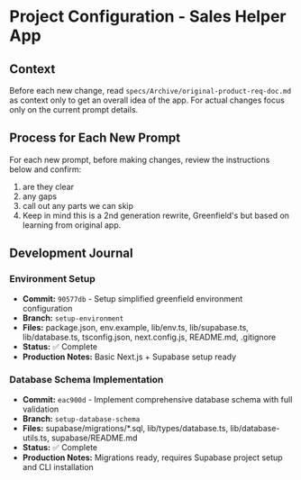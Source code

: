 # Project Configuration - Sales Helper App

## Context
Before each new change, read `specs/Archive/original-product-req-doc.md` as context only to get an overall idea of the app. For actual changes focus only on the current prompt details.

## Process for Each New Prompt
For each new prompt, before making changes, review the instructions below and confirm:
1. are they clear
2. any gaps  
3. call out any parts we can skip
4. Keep in mind this is a 2nd generation rewrite, Greenfield's but based on learning from original app.

## Development Journal

### Environment Setup
- **Commit:** `90577db` - Setup simplified greenfield environment configuration
- **Branch:** `setup-environment`
- **Files:** package.json, env.example, lib/env.ts, lib/supabase.ts, lib/database.ts, tsconfig.json, next.config.js, README.md, .gitignore
- **Status:** ✅ Complete
- **Production Notes:** Basic Next.js + Supabase setup ready

### Database Schema Implementation  
- **Commit:** `eac900d` - Implement comprehensive database schema with full validation
- **Branch:** `setup-database-schema`
- **Files:** supabase/migrations/*.sql, lib/types/database.ts, lib/database-utils.ts, supabase/README.md
- **Status:** ✅ Complete
- **Production Notes:** Migrations ready, requires Supabase project setup and CLI installation
